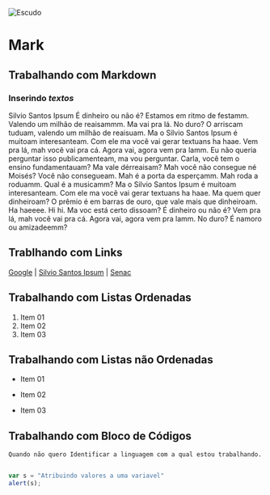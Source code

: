![Escudo](https://img.shields.io/badge/Mark-Down-red.svg)

# Mark

## Trabalhando com **Markdown**

### Inserindo _textos_

Silvio Santos Ipsum É dinheiro ou não é? Estamos em ritmo de festamm. Valendo um milhão de reaisammm. Ma vai pra lá. No duro? O arriscam tuduam, valendo um milhão de reaisuam. Ma o Silvio Santos Ipsum é muitoam interesanteam. Com ele ma você vai gerar textuans ha haae. Vem pra lá, mah você vai pra cá. Agora vai, agora vem pra lamm. Eu não queria perguntar isso publicamenteam, ma vou perguntar. Carla, você tem o ensino fundamentauam? Ma vale dérreaisam? Mah você não consegue né Moisés? Você não consegueam. Mah é a porta da esperçamm.
Mah roda a roduamm. Qual é a musicamm? Ma o Silvio Santos Ipsum é muitoam interesanteam. Com ele ma você vai gerar textuans ha haae. Ma quem quer dinheiroam? O prêmio é em barras de ouro, que vale mais que dinheiroam. Ha haeeee. Hi hi. Ma voc está certo dissoam? É dinheiro ou não é? Vem pra lá, mah você vai pra cá. Agora vai, agora vem pra lamm. No duro? É namoro ou amizadeemm?

## Trablhando com Links

[Google](http://www.google.com.br "Clique aqui e acesse agora o conteudo") | [Silvio Santos Ipsum](http://silviosantosipsum.com "Site do Sivio Oi!!") | [Senac](https://www.sp.senac.br/jsp/default.jsp?newsID=0 "Acesse o site do Senac")

## Trabalhando com Listas Ordenadas
1. Item 01
2. Item 02
3. Item 03

## Trabalhando com Listas não Ordenadas
* Item 01
- Item 02
+ Item 03

## Trabalhando com Bloco de Códigos

```
Quando não quero Identificar a linguagem com a qual estou trabalhando.
```

```javascript

var s = "Atribuindo valores a uma variavel"
alert(s);
```
